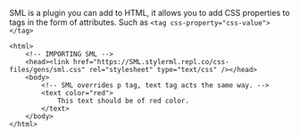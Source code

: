 SML is a plugin you can add to HTML, it allows you to add CSS properties to tags in the form of attributes. Such as `<tag css-property="css-value"></tag>`
```
<html>
    <!-- IMPORTING SML -->
    <head><link href="https://SML.stylerml.repl.co/css-files/gens/sml.css" rel="stylesheet" type="text/css" /></head>
    <body>
        <!-- SML overrides p tag, text tag acts the same way. -->
        <text color="red">
            This text should be of red color.
        </text>
    </body>
</html>
```
